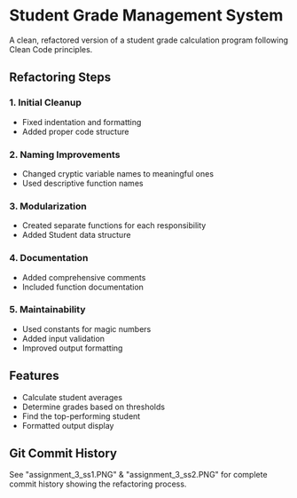 # Student Grade Management System

A clean, refactored version of a student grade calculation program following Clean Code principles.

## Refactoring Steps

### 1. Initial Cleanup
- Fixed indentation and formatting
- Added proper code structure

### 2. Naming Improvements
- Changed cryptic variable names to meaningful ones
- Used descriptive function names

### 3. Modularization
- Created separate functions for each responsibility
- Added Student data structure

### 4. Documentation
- Added comprehensive comments
- Included function documentation

### 5. Maintainability
- Used constants for magic numbers
- Added input validation
- Improved output formatting

## Features

- Calculate student averages
- Determine grades based on thresholds
- Find the top-performing student
- Formatted output display

## Git Commit History

See "assignment_3_ss1.PNG" & "assignment_3_ss2.PNG" for complete commit history showing the refactoring process.